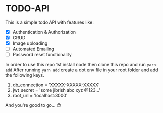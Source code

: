 # TODO-API
This is a simple todo API with features like:
- [x] Authentication & Authorization
- [x] CRUD
- [x] Image uploading
- [ ] Automated Emailing
- [ ] Password reset functionality

In order to use this repo 1st install node then clone this repo and run `yarn add`
After running `yarn add` create a dot env file in your root folder and add the following keys.
1. db_connection = 'XXXXX-XXXXX-XXXXX'
2. jwt_secret = 'some jibrish abc xyz @123...'
3. root_url = 'localhost:3000'

And you're good to go... 😉
